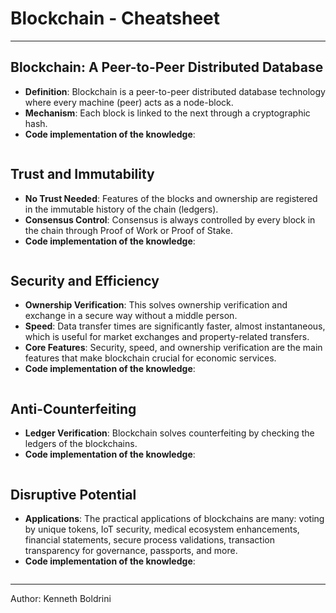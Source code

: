 # **Blockchain - Cheatsheet**
---

## Blockchain: A Peer-to-Peer Distributed Database

- **Definition**: Blockchain is a peer-to-peer distributed database technology where every machine (peer) acts as a node-block.
- **Mechanism**: Each block is linked to the next through a cryptographic hash.
- **Code implementation of the knowledge**:

```Rust
```

## Trust and Immutability

- **No Trust Needed**: Features of the blocks and ownership are registered in the immutable history of the chain (ledgers).
- **Consensus Control**: Consensus is always controlled by every block in the chain through Proof of Work or Proof of Stake.
- **Code implementation of the knowledge**:

```Rust
```
## Security and Efficiency

- **Ownership Verification**: This solves ownership verification and exchange in a secure way without a middle person.
- **Speed**: Data transfer times are significantly faster, almost instantaneous, which is useful for market exchanges and property-related transfers.
- **Core Features**: Security, speed, and ownership verification are the main features that make blockchain crucial for economic services.
- **Code implementation of the knowledge**:

```Rust
```
## Anti-Counterfeiting

- **Ledger Verification**: Blockchain solves counterfeiting by checking the ledgers of the blockchains.
- **Code implementation of the knowledge**:

```Rust
```
## Disruptive Potential

- **Applications**: The practical applications of blockchains are many: voting by unique tokens, IoT security, medical ecosystem enhancements, financial statements, secure process validations, transaction transparency for governance, passports, and more.
- **Code implementation of the knowledge**:

```Rust
```


---

Author: Kenneth Boldrini
